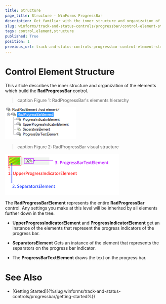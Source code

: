 ```yaml
---
title: Structure
page_title: Structure - WinForms ProgressBar
description: Get familiar with the inner structure and organization of the elements which build the WinForms ProgressBar control.
slug: winforms/track-and-status-controls/progressbar/control-element-structure
tags: control,element,structure
published: True
position: 1
previous_url: track-and-status-controls-progressbar-control-element-structure
---
```


# Control Element Structure

This article describes the inner structure and organization of the elements which build the **RadProgressBar** control.

>caption Figure 1: RadProgressBar's elements hierarchy

![track-and-status-controls-progressbar-control-element-structure 001](images/track-and-status-controls-progressbar-control-element-structure001.png)

>caption Figure 2: RadProgressBar visual structure

![track-and-status-controls-progressbar-control-element-structure 002](images/track-and-status-controls-progressbar-control-element-structure002.png)

The __RadProgressBarElement__ represents the entire __RadProgressBar__ control. Any settings you make at this level will be inherited by all elements further down in the tree.

* **UpperProgressIndicatorElement** and **ProgressIndicatorElement** get an instance of the elements that represent the progress indicators of the progress bar.
        
* **SeparatorsElement** Gets an instance of the element that represents the separators on the progress bar indicator.

* The **ProgressBarTextElement** draws the text on the progress bar.

# See Also

* [Getting Started]({%slug winforms/track-and-status-controls/progressbar/getting-started%})
            
